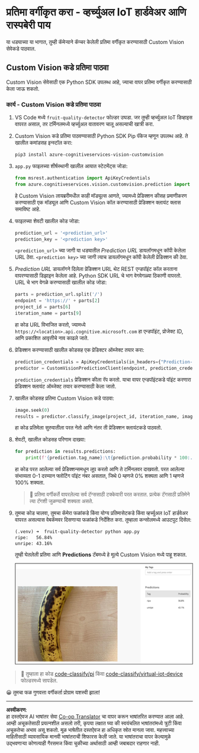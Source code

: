 <!--
CO_OP_TRANSLATOR_METADATA:
{
  "original_hash": "e5896207b304ce1abaf065b8acc0cc79",
  "translation_date": "2025-08-27T10:22:35+00:00",
  "source_file": "4-manufacturing/lessons/2-check-fruit-from-device/single-board-computer-classify-image.md",
  "language_code": "mr"
}
-->
# प्रतिमा वर्गीकृत करा - व्हर्च्युअल IoT हार्डवेअर आणि रास्पबेरी पाय

या धड्याच्या या भागात, तुम्ही कॅमेऱ्याने कॅप्चर केलेली प्रतिमा वर्गीकृत करण्यासाठी Custom Vision सेवेकडे पाठवाल.

## Custom Vision कडे प्रतिमा पाठवा

Custom Vision सेवेसाठी एक Python SDK उपलब्ध आहे, ज्याचा वापर प्रतिमा वर्गीकृत करण्यासाठी केला जाऊ शकतो.

### कार्य - Custom Vision कडे प्रतिमा पाठवा

1. VS Code मध्ये `fruit-quality-detector` फोल्डर उघडा. जर तुम्ही व्हर्च्युअल IoT डिव्हाइस वापरत असाल, तर टर्मिनलमध्ये व्हर्च्युअल वातावरण चालू असल्याची खात्री करा.

1. Custom Vision कडे प्रतिमा पाठवण्यासाठी Python SDK Pip पॅकेज म्हणून उपलब्ध आहे. ते खालील कमांडसह इन्स्टॉल करा:

    ```sh
    pip3 install azure-cognitiveservices-vision-customvision
    ```

1. `app.py` फाइलच्या शीर्षस्थानी खालील आयात स्टेटमेंट्स जोडा:

    ```python
    from msrest.authentication import ApiKeyCredentials
    from azure.cognitiveservices.vision.customvision.prediction import CustomVisionPredictionClient
    ```

    हे Custom Vision लायब्ररीमधील काही मॉड्यूल्स आणते, ज्यामध्ये प्रेडिक्शन कीसह प्रमाणीकरण करण्यासाठी एक मॉड्यूल आणि Custom Vision कॉल करण्यासाठी प्रेडिक्शन क्लायंट क्लास समाविष्ट आहे.

1. फाइलच्या शेवटी खालील कोड जोडा:

    ```python
    prediction_url = '<prediction_url>'
    prediction_key = '<prediction key>'
    ```

    `<prediction_url>` च्या जागी या धड्यातील *Prediction URL* डायलॉगमधून कॉपी केलेला URL ठेवा. `<prediction key>` च्या जागी त्याच डायलॉगमधून कॉपी केलेली प्रेडिक्शन की ठेवा.

1. *Prediction URL* डायलॉगने दिलेला प्रेडिक्शन URL थेट REST एन्डपॉइंट कॉल करताना वापरण्यासाठी डिझाइन केलेला आहे. Python SDK URL चे भाग वेगवेगळ्या ठिकाणी वापरतो. URL चे भाग वेगळे करण्यासाठी खालील कोड जोडा:

    ```python
    parts = prediction_url.split('/')
    endpoint = 'https://' + parts[2]
    project_id = parts[6]
    iteration_name = parts[9]
    ```

    हा कोड URL विभाजित करतो, ज्यामध्ये `https://<location>.api.cognitive.microsoft.com` हा एन्डपॉइंट, प्रोजेक्ट ID, आणि प्रकाशित आवृत्तीचे नाव काढले जाते.

1. प्रेडिक्शन करण्यासाठी खालील कोडसह एक प्रेडिक्टर ऑब्जेक्ट तयार करा:

    ```python
    prediction_credentials = ApiKeyCredentials(in_headers={"Prediction-key": prediction_key})
    predictor = CustomVisionPredictionClient(endpoint, prediction_credentials)
    ```

    `prediction_credentials` प्रेडिक्शन कीला रॅप करतो. याचा वापर एन्डपॉइंटकडे पॉइंट करणारा प्रेडिक्शन क्लायंट ऑब्जेक्ट तयार करण्यासाठी केला जातो.

1. खालील कोडसह प्रतिमा Custom Vision कडे पाठवा:

    ```python
    image.seek(0)
    results = predictor.classify_image(project_id, iteration_name, image)
    ```

    हा कोड प्रतिमेला सुरुवातीला परत नेतो आणि नंतर ती प्रेडिक्शन क्लायंटकडे पाठवतो.

1. शेवटी, खालील कोडसह परिणाम दाखवा:

    ```python
    for prediction in results.predictions:
        print(f'{prediction.tag_name}:\t{prediction.probability * 100:.2f}%')
    ```

    हा कोड परत आलेल्या सर्व प्रेडिक्शन्समधून लूप करतो आणि ते टर्मिनलवर दाखवतो. परत आलेल्या संभाव्यता 0-1 दरम्यान फ्लोटिंग पॉइंट नंबर असतात, जिथे 0 म्हणजे 0% शक्यता आणि 1 म्हणजे 100% शक्यता.

    > 💁 प्रतिमा वर्गीकर्ते वापरलेल्या सर्व टॅग्ससाठी टक्केवारी परत करतात. प्रत्येक टॅगसाठी प्रतिमेने त्या टॅगशी जुळण्याची शक्यता असते.

1. तुमचा कोड चालवा, तुमचा कॅमेरा फळांकडे किंवा योग्य प्रतिमासेटकडे किंवा व्हर्च्युअल IoT हार्डवेअर वापरत असल्यास वेबकॅमवर दिसणाऱ्या फळांकडे निर्देशित करा. तुम्हाला कन्सोलमध्ये आउटपुट दिसेल:

    ```output
    (.venv) ➜  fruit-quality-detector python app.py
    ripe:   56.84%
    unripe: 43.16%
    ```

    तुम्ही घेतलेली प्रतिमा आणि **Predictions** टॅबमध्ये हे मूल्ये Custom Vision मध्ये पाहू शकाल.

    ![Custom Vision मध्ये एक केळे, 56.8% पिकलेले आणि 43.1% न पिकलेले म्हणून प्रेडिक्ट केलेले](../../../../../translated_images/custom-vision-banana-prediction.30cdff4e1d72db5d9a0be0193790a47c2b387da034e12dc1314dd57ca2131b59.mr.png)

> 💁 तुम्हाला हा कोड [code-classify/pi](../../../../../4-manufacturing/lessons/2-check-fruit-from-device/code-classify/pi) किंवा [code-classify/virtual-iot-device](../../../../../4-manufacturing/lessons/2-check-fruit-from-device/code-classify/virtual-iot-device) फोल्डरमध्ये सापडेल.

😀 तुमचा फळ गुणवत्ता वर्गीकर्ता प्रोग्राम यशस्वी झाला!

---

**अस्वीकरण**:  
हा दस्तऐवज AI भाषांतर सेवा [Co-op Translator](https://github.com/Azure/co-op-translator) चा वापर करून भाषांतरित करण्यात आला आहे. आम्ही अचूकतेसाठी प्रयत्नशील असलो तरी, कृपया लक्षात घ्या की स्वयंचलित भाषांतरांमध्ये त्रुटी किंवा अचूकतेचा अभाव असू शकतो. मूळ भाषेतील दस्तऐवज हा अधिकृत स्रोत मानला जावा. महत्त्वाच्या माहितीसाठी व्यावसायिक मानवी भाषांतराची शिफारस केली जाते. या भाषांतराचा वापर केल्यामुळे उद्भवणाऱ्या कोणत्याही गैरसमज किंवा चुकीच्या अर्थासाठी आम्ही जबाबदार राहणार नाही.